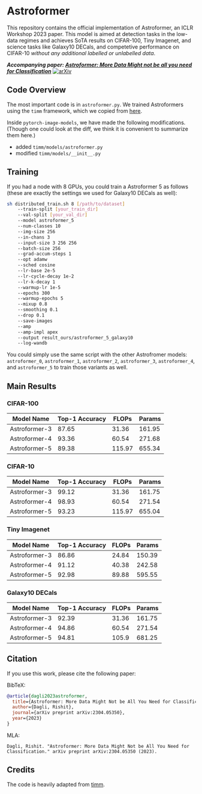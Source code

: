 # Astroformer

This repository contains the official implementation of Astroformer, an ICLR Workshop 2023 paper. This model is aimed at detection tasks in the low-data regimes and achieves SoTA results on CIFAR-100, Tiny Imagenet, and science tasks like Galaxy10 DECals, and competetive performance on CIFAR-10 _without any additional labelled or unlabelled data_.

_**Accompanying paper: [Astroformer: More Data Might not be all you need for Classification](https://arxiv.org/abs/2304.05350)**_ [![arXiv](https://img.shields.io/badge/paper-arXiv:2304.05350-b31b1b.svg?logo=arxiv)](https://arxiv.org/abs/2304.05350)

## Code Overview

The most important code is in `astroformer.py`. We trained Astroformers using the `timm` framework, which we copied from [here](https://github.com/huggingface/pytorch-image-models).

Inside `pytorch-image-models`, we have made the following modifications. (Though one could look at the diff, we think it is convenient to summarize them here.)

- added `timm/models/astroformer.py`
- modified `timm/models/__init__.py`

## Training

If you had a node with 8 GPUs, you could train a Astroformer 5 as follows (these are exactly the settings we used for Galaxy10 DECals as well):

```sh
sh distributed_train.sh 8 [/path/to/dataset] 
    --train-split [your_train_dir] 
    --val-split [your_val_dir] 
    --model astroformer_5
    --num-classes 10
    --img-size 256
    --in-chans 3
    --input-size 3 256 256
    --batch-size 256
    --grad-accum-steps 1
    --opt adamw
    --sched cosine
    --lr-base 2e-5
    --lr-cycle-decay 1e-2
    --lr-k-decay 1
    --warmup-lr 1e-5
    --epochs 300
    --warmup-epochs 5
    --mixup 0.8
    --smoothing 0.1
    --drop 0.1
    --save-images
    --amp
    --amp-impl apex
    --output result_ours/astroformer_5_galaxy10
    --log-wandb
```

You could simply use the same script with the other Astrofromer models: `astroformer_0`, `astroformer_1`, `astroformer_2`, `astroformer_3`, `astroformer_4`, and `astroformer_5` to train those variants as well.

## Main Results

### CIFAR-100

| Model Name   | Top-1 Accuracy | FLOPs | Params |
|--------------|----------------|-------|--------|
| Astroformer-3| 87.65          | 31.36 | 161.95 |
| Astroformer-4| 93.36          | 60.54 | 271.68 |
| Astroformer-5| 89.38          | 115.97| 655.34 |

### CIFAR-10

| Model Name   | Top-1 Accuracy | FLOPs | Params |
|--------------|----------------|-------|--------|
| Astroformer-3| 99.12          | 31.36 | 161.75 |
| Astroformer-4| 98.93          | 60.54 | 271.54 |
| Astroformer-5| 93.23          | 115.97| 655.04 |

### Tiny Imagenet

| Model Name   | Top-1 Accuracy | FLOPs | Params |
|--------------|----------------|-------|--------|
| Astroformer-3| 86.86          | 24.84 | 150.39 |
| Astroformer-4| 91.12          | 40.38 | 242.58 |
| Astroformer-5| 92.98          | 89.88 | 595.55 |

### Galaxy10 DECals

| Model Name   | Top-1 Accuracy | FLOPs | Params |
|--------------|----------------|-------|--------|
| Astroformer-3| 92.39          | 31.36 | 161.75 |
| Astroformer-4| 94.86          | 60.54 | 271.54 |
| Astroformer-5| 94.81          | 105.9 | 681.25 |

## Citation

If you use this work, please cite the following paper:

BibTeX:

```bibtex
@article{dagli2023astroformer,
  title={Astroformer: More Data Might Not be All You Need for Classification},
  author={Dagli, Rishit},
  journal={arXiv preprint arXiv:2304.05350},
  year={2023}
}
```

MLA:

```
Dagli, Rishit. "Astroformer: More Data Might Not be All You Need for Classification." arXiv preprint arXiv:2304.05350 (2023).
```


## Credits

The code is heavily adapted from [timm](https://github.com/huggingface/pytorch-image-models).
